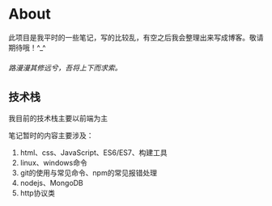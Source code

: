 
# About

此项目是我平时的一些笔记，写的比较乱，有空之后我会整理出来写成博客。敬请期待哦！^_^

###### 路漫漫其修远兮，吾将上下而求索。

## 技术栈

我目前的技术栈主要以前端为主

笔记暂时的内容主要涉及：

1. html、css、JavaScript、ES6/ES7、构建工具
2. linux、windows命令
3. git的使用与常见命令、npm的常见报错处理
4. nodejs、MongoDB
5. http协议类
